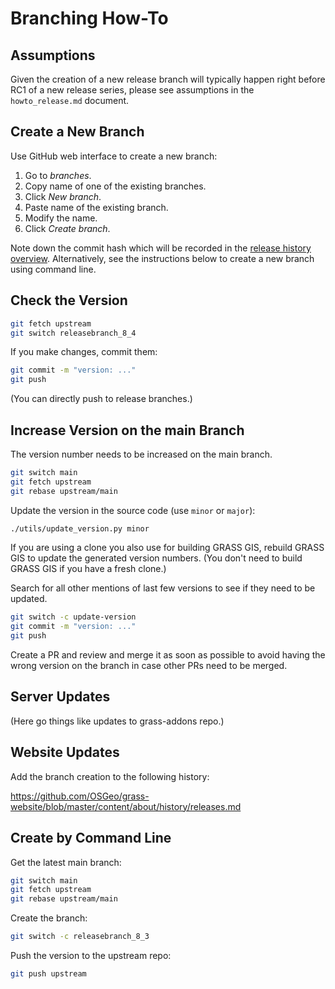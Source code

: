 # Branching How-To

## Assumptions

Given the creation of a new release branch will typically happen right
before RC1 of a new release series, please see assumptions in the
`howto_release.md` document.

## Create a New Branch

Use GitHub web interface to create a new branch:

1. Go to _branches_.
2. Copy name of one of the existing branches.
3. Click _New branch_.
4. Paste name of the existing branch.
5. Modify the name.
6. Click _Create branch_.

Note down the commit hash which will be recorded in the [release history overview](https://grass.osgeo.org/about/history/releases/).
Alternatively, see the instructions below to create a new branch using command line.

## Check the Version

```bash
git fetch upstream
git switch releasebranch_8_4
```

If you make changes, commit them:

```bash
git commit -m "version: ..."
git push
```

(You can directly push to release branches.)

## Increase Version on the main Branch

The version number needs to be increased on the main branch.

```bash
git switch main
git fetch upstream
git rebase upstream/main
```

Update the version in the source code (use `minor` or `major`):

```bash
./utils/update_version.py minor
```

If you are using a clone you also use for building GRASS GIS,
rebuild GRASS GIS to update the generated version numbers.
(You don't need to build GRASS GIS if you have a fresh clone.)

Search for all other mentions of last few versions to see if they need to be updated.

```bash
git switch -c update-version
git commit -m "version: ..."
git push
```

Create a PR and review and merge it as soon as possible to avoid having
the wrong version on the branch in case other PRs need to be merged.

## Server Updates

(Here go things like updates to grass-addons repo.)

## Website Updates

Add the branch creation to the following history:

<https://github.com/OSGeo/grass-website/blob/master/content/about/history/releases.md>

## Create by Command Line

Get the latest main branch:

```bash
git switch main
git fetch upstream
git rebase upstream/main
```

Create the branch:

```bash
git switch -c releasebranch_8_3
```

Push the version to the upstream repo:

```bash
git push upstream
